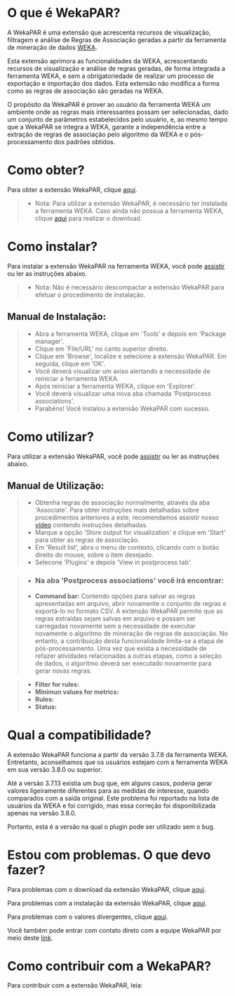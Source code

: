 # **O que é WekaPAR?**
A WekaPAR é uma extensão que acrescenta recursos de visualização, filtragem e análise de Regras de Associação geradas a partir da ferramenta de mineração de dados [WEKA](http://www.cs.waikato.ac.nz/ml/weka/).

Esta extensão aprimora as funcionalidades da WEKA, acrescentando recursos de visualização e análise de regras geradas, de forma integrada a ferramenta WEKA, e sem a obrigatoriedade de realizar um processo de exportação e importação dos dados. Esta extensão não modifica a forma como as regras de associação são geradas na WEKA. 

O propósito da WekaPAR é prover ao usuário da ferramenta WEKA um ambiente onde as regras mais interessantes possam ser selecionadas, dado um conjunto de parâmetros estabelecidos pelo usuário, e, ao mesmo tempo que a WekaPAR se integra a WEKA, garante a independência entre a extração de regras de associação pelo algoritmo da WEKA e o pós-processamento dos padrões obtidos.

# **Como obter?**
Para obter a extensão WekaPAR, clique [aqui](https://github.com/).

> * Nota: Para utilizar a extensão WekaPAR, é necessário ter instalada a ferramenta WEKA.
Caso ainda não possua a ferramenta WEKA, clique [aqui](http://www.cs.waikato.ac.nz/ml/weka/downloading.html) para realizar o download.

# **Como instalar?**
Para instalar a extensão WekaPAR na ferramenta WEKA, você pode [assistir](https://github.com/) ou ler as instruções abaixo.

> * Nota: Não é necessário descompactar a extensão WekaPAR para efetuar o procedimento de instalação.

## **Manual de Instalação:**
> * Abra a ferramenta WEKA, clique em 'Tools' e depois em 'Package manager'.
> * Clique em 'File/URL' no canto superior direito.
> * Clique em 'Browse', localize e selecione a extensão WekaPAR. Em seguida, clique em 'OK'.
> * Você deverá visualizar um aviso alertando a necessidade de reiniciar a ferramenta WEKA. 
> * Após reiniciar a ferramenta WEKA, clique em 'Explorer'.
> * Você deverá visualizar uma nova aba chamada 'Postprocess associations'.
> * Parabéns! Você instalou a extensão WekaPAR com sucesso.

# **Como utilizar?**
Para utilizar a extensão WekaPAR, você pode [assistir](https://github.com/) ou ler as instruções abaixo.

## **Manual de Utilização:**
> * Obtenha regras de associação normalmente, através da aba 'Associate'. Para obter instruções mais detalhadas sobre procedimentos anteriores a este, recomendamos assistir nosso [vídeo](https://github.com/) contendo instruções detalhadas.
> * Marque a opção 'Store output for visualization' e clique em 'Start' para obter as regras de associação.
> * Em 'Result list', abra o menu de contexto, clicando com o botão direito do mouse, sobre o item desejado.
> * Selecone 'Plugins' e depois 'View in postprocess tab'.

> * ### Na aba **'Postprocess associations'** você irá encontrar:
> * **Command bar:** Contendo opções para salvar as regras apresentadas em arquivo, abrir novamente o conjunto de regras e exportá-lo no formato CSV.  A extensão WekaPAR permite que as regras extraídas sejam salvas em arquivo e possam ser carregadas novamente sem a necessidade de executar novamente o algoritmo de mineração de regras de associação. No entanto, a contribuição desta funcionalidade limita-se a etapa de pós-processamento. Uma vez que exista a necessidade de refazer atividades relacionadas a outras etapas, como a seleção de dados, o algoritmo deverá ser executado novamente para gerar novas regras.

> * **Filter for rules:**
> * **Minimun values for metrics:**
> * **Rules:**
> * **Status:**

# **Qual a compatibilidade?**
A extensão WekaPAR funciona a partir da versão 3.7.8 da ferramenta WEKA. Entretanto, aconselhamos que os usuários estejam com a ferramenta WEKA em sua versão 3.8.0 ou superior.

Até a versão 3.7.13 existia um bug que, em alguns casos, poderia gerar valores ligeiramente diferentes para as medidas de interesse, quando comparados com a saída original. Este problema foi reportado na lista de usuários da WEKA e foi corrigido, mas essa correção foi disponibilizada apenas na versão 3.8.0. 

Portanto, esta é a versão na qual o plugin pode ser utilizado sem o bug.

# **Estou com problemas. O que devo fazer?**
Para problemas com o download da extensão WekaPAR, clique [aqui](https://github.com/).

Para problemas com a instalação da extensão WekaPAR, clique [aqui](https://github.com/).

Para problemas com o valores divergentes, clique [aqui](https://github.com/).

Você também pode entrar com contato direto com a equipe WekaPAR por meio deste [link](https://github.com/).

# **Como contribuir com a WekaPAR?**
Para contribuir com a extensão WekaPAR, leia:


